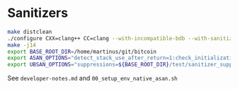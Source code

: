 # Sanitizers

```bash
make distclean
./configure CXX=clang++ CC=clang --with-incompatible-bdb --with-sanitizers=address,integer,undefined
make -j14
export BASE_ROOT_DIR=/home/martinus/git/bitcoin
export ASAN_OPTIONS="detect_stack_use_after_return=1:check_initialization_order=1:strict_init_order=1"
export UBSAN_OPTIONS="suppressions=${BASE_ROOT_DIR}/test/sanitizer_suppressions/ubsan:print_stacktrace=1:halt_on_error=1:report_error_type=1"
```

See `developer-notes.md` and `00_setup_env_native_asan.sh`